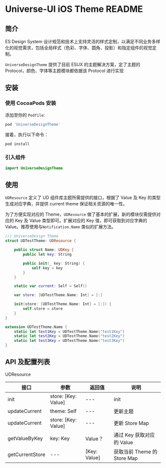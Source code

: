 # Universe-UI iOS Theme README

## 简介
ES Design System 设计规范和技术上支持灵活的样式定制，以满足不同业务多样化的视觉需求，包括全局样式（色彩、字体、圆角、投影）和指定组件的视觉定制。

`UniverseDesignTheme` 提供了目前 ESUX 的主题解决方案，定了主题的 Protocol，颜色、字体等主题模块都依据该 Protocol 进行实现

## 安装

### 使用 CocoaPods 安装

添加至你的 `Podfile`:

```bash
pod 'UniverseDesignTheme'
```

接着，执行以下命令：

```bash
pod install
```

### 引入组件

```swift
import UniverseDesignTheme
```

## 使用

`UDResource` 定义了 UD 组件库主题所需提供的接口，根据了 Value 及 Key 的类型生成对应字典，并提供 current theme 保证相关资源的唯一性。

为了方便实现对应的 Theme，`UDResource` 做了基本的扩展，新的模块仅需提供对应的 Key 及 Value 类型即可。扩展对应的 Key 值，即可获取到对应字典的 Value。推荐使用与`Notification.Name` 类似的扩展方法。

```swift
/// UniverseDesign Theme
struct UDTestTheme: UDResource {

    public struct Name: UDKey {
        public let key: String

        public init(_ key: String) {
            self.key = key
        }
    }

    static var current: Self = Self()

    var store: [UDTestTheme.Name: Int] = [:]

    init(store: [UDTestTheme.Name: Int] = [:]) {
        self.store = store
    }
}

extension UDTestTheme.Name {
    static let test1Key = UDTestTheme.Name("test1Key")
    static let test2Key = UDTestTheme.Name("test2Key")
    static let test3Key = UDTestTheme.Name("test3Key")
}
```

## API 及配置列表

UDResource

<SiteTableHighlight type="1" />

接口 | 参数 | 返回值 | 说明
---|----|-----|---
init | store: [Key: Value] | --- | init
updateCurrent | theme: Self | --- | 更新主题
updateCurrent | store: [Key: Value] | --- | 更新 Store Map
getValueByKey | key: Key |  Value？| 通过 Key 获取对应的 Value
getCurrentStore | ---| [Key: Value] | 获取当前 Theme 的 Store Map
